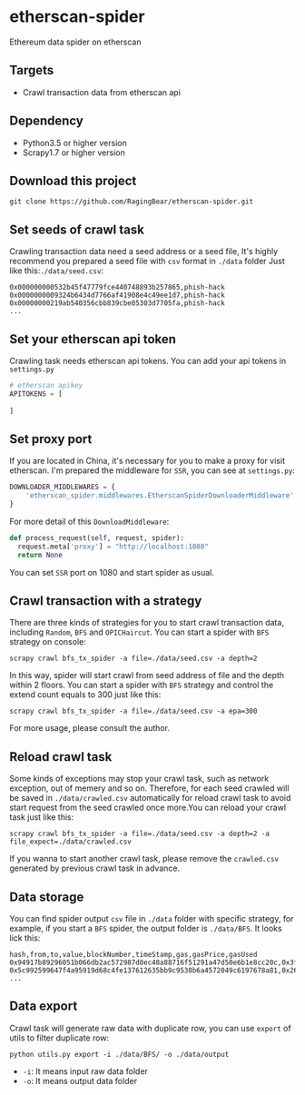 # etherscan-spider
Ethereum data spider on etherscan

## Targets

- Crawl transaction data from etherscan api

## Dependency
- Python3.5 or higher version
- Scrapy1.7 or higher version

## Download this project
```
git clone https://github.com/RagingBear/etherscan-spider.git
```

## Set seeds of crawl task
Crawling transaction data need a seed address or a seed file, 
It's highly recommend you prepared a seed file with `csv` format in `./data` folder
Just like this:`./data/seed.csv`:
```
0x000000000532b45f47779fce440748893b257865,phish-hack
0x0000000009324b6434d7766af41908e4c49ee1d7,phish-hack
0x00000000219ab540356cbb839cbe05303d7705fa,phish-hack
...
```

## Set your etherscan api token
Crawling task needs etherscan api tokens. 
You can add your api tokens in `settings.py`
```python
# etherscan apikey
APITOKENS = [
  
]
```

## Set proxy port
If you are located in China, it's necessary for you to make a proxy for visit etherscan.
I'm prepared the middleware for `SSR`, you can see at `settings.py`:
```python
DOWNLOADER_MIDDLEWARES = {
    'etherscan_spider.middlewares.EtherscanSpiderDownloaderMiddleware': 543,
}
```
For more detail of this `DownloadMiddleware`:
```python
def process_request(self, request, spider):
  request.meta['proxy'] = "http://localhost:1080"
  return None
```
You can set `SSR` port on 1080 and start spider as usual.

## Crawl transaction with a strategy
There are three kinds of strategies for you to start crawl transaction data,
including  `Random`, `BFS` and `OPICHaircut`.
You can start a spider with `BFS` strategy on console:
```
scrapy crawl bfs_tx_spider -a file=./data/seed.csv -a depth=2
```
In this way, spider will start crawl from seed address of file and the depth within 2 floors.
You can start a spider with `BFS` strategy and control the extend count equals to 300 just like this:
```
scrapy crawl bfs_tx_spider -a file=./data/seed.csv -a epa=300
```
For more usage, please consult the author.

## Reload crawl task
Some kinds of exceptions may stop your crawl task, such as network exception, out of memery and so on.
Therefore, for each seed crawled will be saved in `./data/crawled.csv` automatically for reload crawl task to avoid
start request from the seed crawled once more.You can reload your crawl task just like this:
```
scrapy crawl bfs_tx_spider -a file=./data/seed.csv -a depth=2 -a file_expect=./data/crawled.csv
```
If you wanna to start another crawl task, please remove the `crawled.csv` generated by previous crawl task in advance.

## Data storage
You can find spider output `csv` file in `./data` folder with specific strategy, for example, if you start a `BFS` spider, the output folder is `./data/BFS`.
It looks lick this:
```
hash,from,to,value,blockNumber,timeStamp,gas,gasPrice,gasUsed
0x94917b89296051b066db2ac572987d8ec48a88716f51291a47d50e6b1e8cc20c,0x3f5ce5fbfe3e9af3971dd833d26ba9b5c936f0be,0x0a0ba956038d4a66002d612648332b9c4ab7646c,500000000000000000,6026742,1532511199,21000,60000000000,21000
0x5c992599647f4a95919d68c4fe137612635bb9c9530b6a4572049c6197678a81,0x26b315a3dd31f4002df033b5e493c05cdbd9d36c,0x0a0ba956038d4a66002d612648332b9c4ab7646c,950209050000000000,6030488,1532565565,21000,2000000000,21000
...
```

## Data export
Crawl task will generate raw data with duplicate row, you can use `export` of utils to filter duplicate row:
```
python utils.py export -i ./data/BFS/ -o ./data/output
``` 
- `-i`: It means input raw data folder
- `-o`: It means output data folder